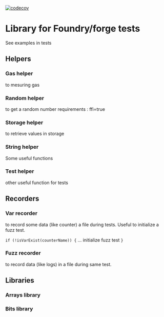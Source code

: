 [![codecov](https://codecov.io/gh/steftroubadour/foundry-test-helpers/branch/main/graph/badge.svg?token=ASa93Efjid)](https://codecov.io/gh/steftroubadour/foundry-test-helpers)

# Library for Foundry/forge tests
See examples in tests

## Helpers
### Gas helper
to mesuring gas

### Random helper
to get a random number
requirements : ffi=true

### Storage helper
to retrieve values in storage

### String helper
Some useful functions

### Test helper
other useful function for tests

## Recorders
### Var recorder
to record some data (like counter) a file during tests.
Useful to initialize a fuzz test.

`if (!isVarExist(counterName)) {` ... initialize fuzz test `}`

### Fuzz recorder
to record data (like logs) in a file during same test.

## Libraries

### Arrays library
### Bits library